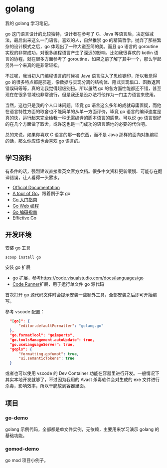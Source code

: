 # golang

我的 golang 学习笔记。

go 这门语言设计的比较独特，设计者在参考了 C、Java 等语言后，决定做减法，最后出来这么一门语言。喜欢的人，自然推崇 go 的精简哲学。抛弃了那些繁杂的设计模式之后，go 体现出了一种大道至简的美。而且 go 语言的 goroutine 实现的非常成功，对很多编程语言产生了深远的影响。比如我很喜欢的 kotlin 语言的协程，就在很多方面参考了 goroutine，如果之前了解了其中一个，那么学起另外一个来真的是非常轻松。

不过呢，我当初入门编程语言的时候被 Java 语言注入了思维钢印，所以我觉得 go 的很多特点都是邪道，像数据与实现分离的结构体、隐式实现借口、函数返回错误码等等，真的让我觉得超级别扭。所以虽然 go 的各方面性能都还不错，甚至现在在很多领域也非常流行，但是我还是没办法将他作为一门主力语言来使用。

当然，这也只是我的个人口味问题。毕竟 go 语言这么多年的成就毋庸置疑，而他在语言特性方面的取舍也不能简单的从单一方面评价，毕竟 go 语言的编译速度是真的快，运行起来完全给我一种无需编译的脚本语言的感觉。可以说 go 语言很好的在几个方面做了取舍，或许这也是一门成功的语言落地的必要的代价吧。

总的来说，如果你喜欢 C 语言的那一套东西，而不是 Java 那样的面向对象编程的话，那么你应该也会喜欢 go 语言的。

## 学习资料

有条件的话，强烈建议直接看英文官方文档。很多中文资料更新缓慢、可能存在翻译错误，让人看得一头雾水。

- [Official Documentation](https://go.dev/doc/)
- [A tour of Go](https://go.dev/tour/list)，跟着例子学 go
- [Go 入门指南](https://learnku.com/docs/the-way-to-go)
- [Go Web 编程](https://learnku.com/docs/build-web-application-with-golang)
- [Go 编码指南](https://learnku.com/go/wikis/38174)
- [Effictive Go](https://learnku.com/docs/effective-go/2020)

## 开发环境

安装 go 工具

```sh
scoop install go
```

安装 go 扩展

- go 扩展，参考<https://code.visualstudio.com/docs/languages/go>
- [Code Runner](https://marketplace.visualstudio.com/items?itemName=formulahendry.code-runner)扩展，用于运行单文件 go 源代码

首次打开 go 源代码文件时会提示安装一些额外工具，全部安装之后即可开始编写。

参考 vscode 配置：

```json
  "[go]": {
      "editor.defaultFormatter": "golang.go"
  },
  "go.formatTool": "goimports",
  "go.toolsManagement.autoUpdate": true,
  "go.useLanguageServer": true,
  "gopls": {
      "formatting.gofumpt": true,
      "ui.semanticTokens": true
  }
```

或者也可以使用 vscode 的 Dev Container 功能在容器里进行开发。一般情况下其实本地开发就够了，不过因为我用的 Avast 杀毒软件会对生成的 exe 文件进行杀毒，影响效率，所以干脆放到容器里面。

## 项目

### go-demo

golang 示例代码，全部都是单文件实例，无依赖，主要用来学习演示 golang 的基础功能。

### gomod-demo

go mod 项目小例子。
